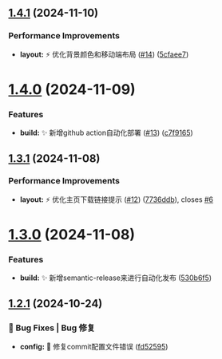 ## [1.4.1](https://github.com/HuLaSpark/HuLa-Nuxt/compare/v1.4.0...v1.4.1) (2024-11-10)


### Performance Improvements

* **layout:** :zap: 优化背景颜色和移动端布局 ([#14](https://github.com/HuLaSpark/HuLa-Nuxt/issues/14)) ([5cfaee7](https://github.com/HuLaSpark/HuLa-Nuxt/commit/5cfaee799b3082cbd18862dc9136f084a1dacfb9))

# [1.4.0](https://github.com/HuLaSpark/HuLa-Nuxt/compare/v1.3.1...v1.4.0) (2024-11-09)


### Features

* **build:** :sparkles: 新增github action自动化部署 ([#13](https://github.com/HuLaSpark/HuLa-Nuxt/issues/13)) ([c7f9165](https://github.com/HuLaSpark/HuLa-Nuxt/commit/c7f916541f2d3c2c607ec6fca8dc52702c28be80))

## [1.3.1](https://github.com/HuLaSpark/HuLa-Nuxt/compare/v1.3.0...v1.3.1) (2024-11-08)

### Performance Improvements

- **layout:** :zap: 优化主页下载链接提示 ([#12](https://github.com/HuLaSpark/HuLa-Nuxt/issues/12)) ([7736ddb](https://github.com/HuLaSpark/HuLa-Nuxt/commit/7736ddbe0ed95082a1301f6c9dc3ba1842033333)), closes [#6](https://github.com/HuLaSpark/HuLa-Nuxt/issues/6)

# [1.3.0](https://github.com/HuLaSpark/HuLa-Nuxt/compare/v1.2.1...v1.3.0) (2024-11-08)

### Features

- **build:** :sparkles: 新增semantic-release来进行自动化发布 ([530b6f5](https://github.com/HuLaSpark/HuLa-Nuxt/commit/530b6f5e43ec788a58227f4d9aacb809837f8653))

## [1.2.1](https://gitee.com/HuLaSpark/HuLa-Nuxt/compare/v1.2.0...v1.2.1) (2024-10-24)

### 🐛 Bug Fixes | Bug 修复

- **config:** :bug: 修复commit配置文件错误 ([fd52595](https://gitee.com/HuLaSpark/HuLa-Nuxt/commit/fd52595dd6cbc9b9a9b4a50dcac84f7be45fe72e))
